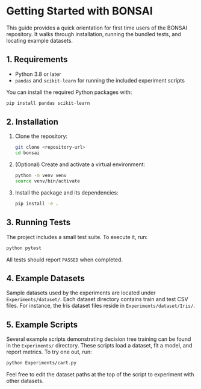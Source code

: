 # Getting Started with BONSAI

This guide provides a quick orientation for first time users of the BONSAI repository.
It walks through installation, running the bundled tests, and locating example datasets.

## 1. Requirements
- Python 3.8 or later
- `pandas` and `scikit-learn` for running the included experiment scripts

You can install the required Python packages with:

```bash
pip install pandas scikit-learn
```

## 2. Installation
1. Clone the repository:
   ```bash
   git clone <repository-url>
   cd bonsai
   ```
2. (Optional) Create and activate a virtual environment:
   ```bash
   python -m venv venv
   source venv/bin/activate
   ```
3. Install the package and its dependencies:
   ```bash
   pip install -e .
   ```

## 3. Running Tests
The project includes a small test suite. To execute it, run:

```bash
python pytest
```

All tests should report `PASSED` when completed.

## 4. Example Datasets
Sample datasets used by the experiments are located under `Experiments/dataset/`.
Each dataset directory contains train and test CSV files. For instance, the Iris
dataset files reside in `Experiments/dataset/Iris/`.

## 5. Example Scripts
Several example scripts demonstrating decision tree training can be found in the
`Experiments/` directory. These scripts load a dataset, fit a model, and report
metrics. To try one out, run:

```bash
python Experiments/cart.py
```

Feel free to edit the dataset paths at the top of the script to experiment with
other datasets.
